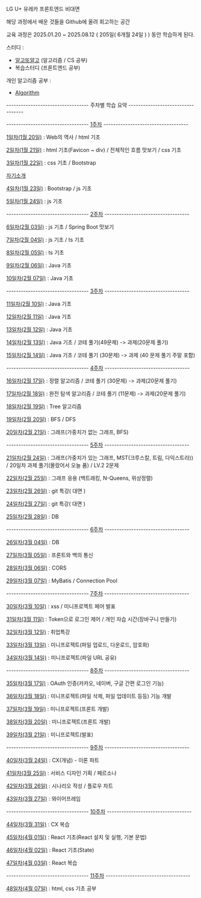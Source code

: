 LG U+ 유레카 프론트엔드 비대면

해당 과정에서 배운 것들을 Github에 올려 회고하는 공간

교육 과정은 2025.01.20 ~ 2025.08.12 ( 205일( 6개월 24일 ) ) 동안 학습하게 된다.

스터디 :

- [알고또알고](https://github.com/seungwoo505/eureka-algorithm-study) (알고리즘 / CS 공부)
- 복습스터디 (프론트엔드 공부)

개인 알고리즘 공부 :

- [Algorithm](https://github.com/seungwoo505/Algorithm)

---------------------------------- 주차별 학습 요약 ----------------------------------

---------------------------------- [1주차](https://github.com/seungwoo505/LG-U-PLUS-UREKA-2AN/tree/main/1Week) -----------------------------------

[1일차(1월 20일)](https://github.com/seungwoo505/LG-U-PLUS-UREKA-2AN/tree/main/1Week/1Day)
: Web의 역사 / html 기초

[2일차(1월 21일)](https://github.com/seungwoo505/LG-U-PLUS-UREKA-2AN/tree/main/1Week/2Day)
: html 기초(Favicon ~ div) / 전체적인 흐름 맛보기 / css 기초

[3일차(1월 22일)](https://github.com/seungwoo505/LG-U-PLUS-UREKA-2AN/tree/main/1Week/3Day)
: css 기초 / Bootstrap

[자기소개](https://github.com/seungwoo505/LG-U-PLUS-UREKA-2AN/tree/main/1Week/Introduction)

[4일차(1월 23일)](https://github.com/seungwoo505/LG-U-PLUS-UREKA-2AN/tree/main/1Week/4Day)
: Bootstrap / js 기초

[5일차(1월 24일)](https://github.com/seungwoo505/LG-U-PLUS-UREKA-2AN/tree/main/1Week/5Day)
: js 기초

---------------------------------- [2주차](https://github.com/seungwoo505/LG-U-PLUS-UREKA-2AN/tree/main/2Week) -----------------------------------

[6일차(2월 03일)](https://github.com/seungwoo505/LG-U-PLUS-UREKA-2AN/tree/main/2Week/6Day)
: js 기초 / Spring Boot 맛보기

[7일차(2월 04일)](https://github.com/seungwoo505/LG-U-PLUS-UREKA-2AN/tree/main/2Week/7Day)
: js 기초 / ts 기초

[8일차(2월 05일)](https://github.com/seungwoo505/LG-U-PLUS-UREKA-2AN/tree/main/2Week/8Day)
: ts 기초

[9일차(2월 06일)](https://github.com/seungwoo505/LG-U-PLUS-UREKA-2AN/tree/main/2Week/9Day)
: Java 기초

[10일차(2월 07일)](https://github.com/seungwoo505/LG-U-PLUS-UREKA-2AN/tree/main/2Week/10Day)
: Java 기초

---------------------------------- [3주차](https://github.com/seungwoo505/LG-U-PLUS-UREKA-2AN/tree/main/3Week) -----------------------------------

[11일차(2월 10일)](https://github.com/seungwoo505/LG-U-PLUS-UREKA-2AN/tree/main/3Week/11Day)
: Java 기초

[12일차(2월 11일)](https://github.com/seungwoo505/LG-U-PLUS-UREKA-2AN/tree/main/3Week/12Day)
: Java 기초

[13일차(2월 12일)](https://github.com/seungwoo505/LG-U-PLUS-UREKA-2AN/tree/main/3Week/13Day)
: Java 기초

[14일차(2월 13일)](https://github.com/seungwoo505/LG-U-PLUS-UREKA-2AN/tree/main/3Week/14Day)
: Java 기초 / 코테 풀기(49문제) -> 과제(20문제 풀기)

[15일차(2월 14일)](https://github.com/seungwoo505/LG-U-PLUS-UREKA-2AN/tree/main/3Week/15Day)
: Java 기초 / 코테 풀기 (30문제) -> 과제 (40 문제 풀기 주말 포함)

---------------------------------- [4주차](https://github.com/seungwoo505/LG-U-PLUS-UREKA-2AN/tree/main/4Week) -----------------------------------

[16일차(2월 17일)](https://github.com/seungwoo505/LG-U-PLUS-UREKA-2AN/tree/main/4Week/16Day)
: 정렬 알고리즘 / 코테 풀기 (30문제) -> 과제(20문제 풀기)

[17일차(2월 18일)](https://github.com/seungwoo505/LG-U-PLUS-UREKA-2AN/tree/main/4Week/17Day)
: 완전 탐색 알고리즘 / 코테 풀기 (11문제) -> 과제(20문제 풀기)

[18일차(2월 19일)](https://github.com/seungwoo505/LG-U-PLUS-UREKA-2AN/tree/main/4Week/18Day)
: Tree 알고리즘

[19일차(2월 20일)](https://github.com/seungwoo505/LG-U-PLUS-UREKA-2AN/tree/main/4Week/19Day)
: BFS / DFS

[20일차(2월 21일)](https://github.com/seungwoo505/LG-U-PLUS-UREKA-2AN/tree/main/4Week/20Day)
: 그래프(가중치가 없는 그래프, BFS)

---------------------------------- [5주차](https://github.com/seungwoo505/LG-U-PLUS-UREKA-2AN/tree/main/5Week) -----------------------------------

[21일차(2월 24일)](https://github.com/seungwoo505/LG-U-PLUS-UREKA-2AN/tree/main/5Week/21Day)
: 그래프(가중치가 있는 그래프, MST(크루스칼, 트림, 다익스트라)) / 20일차 과제 풀기(몰랐어서 오늘 품) / LV.2 2문제

[22일차(2월 25일)](https://github.com/seungwoo505/LG-U-PLUS-UREKA-2AN/tree/main/5Week/22Day)
: 그래프 응용 (백트래킹, N-Queens, 위상정렬)

[23일차(2월 26일)](https://github.com/seungwoo505/LG-U-PLUS-UREKA-2AN/tree/main/5Week/23Day)
: git 특강( 대면 )

[24일차(2월 27일)](https://github.com/seungwoo505/LG-U-PLUS-UREKA-2AN/tree/main/5Week/24Day)
: git 특강( 대면 )

[25일차(2월 28일)](https://github.com/seungwoo505/LG-U-PLUS-UREKA-2AN/tree/main/5Week/25Day)
: DB

---------------------------------- [6주차](https://github.com/seungwoo505/LG-U-PLUS-UREKA-2AN/tree/main/6Week) -----------------------------------

[26일차(3월 04일)](https://github.com/seungwoo505/LG-U-PLUS-UREKA-2AN/tree/main/6Week/26Day)
: DB

[27일차(3월 05일)](https://github.com/seungwoo505/LG-U-PLUS-UREKA-2AN/tree/main/6Week/27Day)
: 프론트와 백의 통신

[28일차(3월 06일)](https://github.com/seungwoo505/LG-U-PLUS-UREKA-2AN/tree/main/6Week/28Day)
: CORS

[29일차(3월 07일)](https://github.com/seungwoo505/LG-U-PLUS-UREKA-2AN/tree/main/6Week/29Day)
: MyBatis / Connection Pool

---------------------------------- [7주차](https://github.com/seungwoo505/LG-U-PLUS-UREKA-2AN/tree/main/7Week) -----------------------------------

[30일차(3월 10일)](https://github.com/seungwoo505/LG-U-PLUS-UREKA-2AN/tree/main/7Week/30Day)
: xss / 미니프로젝트 페어 발표

[31일차(3월 11일)](https://github.com/seungwoo505/LG-U-PLUS-UREKA-2AN/tree/main/7Week/31Day)
: Token으로 로그인 제어 / 개인 자습 시간(장바구니 만들기)

[32일차(3월 12일)](https://github.com/seungwoo505/LG-U-PLUS-UREKA-2AN/tree/main/7Week/32Day)
: 취업특강

[33일차(3월 13일)](https://github.com/seungwoo505/LG-U-PLUS-UREKA-2AN/tree/main/7Week/33Day)
: 미니프로젝트(파일 업로드, 다운로드, 암호화)

[34일차(3월 14일)](https://github.com/seungwoo505/LG-U-PLUS-UREKA-2AN/tree/main/7Week/34Day)
: 미니프로젝트(파일 URL 공유)

---------------------------------- [8주차](https://github.com/seungwoo505/LG-U-PLUS-UREKA-2AN/tree/main/8Week) -----------------------------------

[35일차(3월 17일)](https://github.com/seungwoo505/LG-U-PLUS-UREKA-2AN/tree/main/8Week/35Day)
: OAuth 인증(카카오, 네이버, 구글 간편 로그인 기능)

[36일차(3월 18일)](https://github.com/seungwoo505/LG-U-PLUS-UREKA-2AN/tree/main/8Week/36Day)
: 미니프로젝트(파일 삭제, 파일 업데이트 등등) 기능 개발

[37일차(3월 19일)](https://github.com/seungwoo505/LG-U-PLUS-UREKA-2AN/tree/main/8Week/37Day)
: 미니프로젝트(프론트 개발)

[38일차(3월 20일)](https://github.com/seungwoo505/LG-U-PLUS-UREKA-2AN/tree/main/8Week/38Day)
: 미니프로젝트(프론트 개발)

[39일차(3월 21일)](https://github.com/seungwoo505/LG-U-PLUS-UREKA-2AN/tree/main/8Week/39Day)
: 미니프로젝트(발표)

---------------------------------- [9주차](https://github.com/seungwoo505/LG-U-PLUS-UREKA-2AN/tree/main/9Week) -----------------------------------

[40일차(3월 24일)](https://github.com/seungwoo505/LG-U-PLUS-UREKA-2AN/tree/main/9Week/40Day)
: CX(개념) - 이론 파트

[41일차(3월 25일)](https://github.com/seungwoo505/LG-U-PLUS-UREKA-2AN/tree/main/9Week/41Day)
: 서비스 디자인 기획 / 페르소나

[42일차(3월 26일)](https://github.com/seungwoo505/LG-U-PLUS-UREKA-2AN/tree/main/9Week/42Day)
: 시나리오 작성 / 플로우 차트

[43일차(3월 27일)](https://github.com/seungwoo505/LG-U-PLUS-UREKA-2AN/tree/main/9Week/43Day)
: 와이어프레임

---------------------------------- [10주차](https://github.com/seungwoo505/LG-U-PLUS-UREKA-2AN/tree/main/10Week) -----------------------------------

[44일차(3월 31일)](https://github.com/seungwoo505/LG-U-PLUS-UREKA-2AN/tree/main/10Week/44Day)
: CX 복습

[45일차(4월 01일)](https://github.com/seungwoo505/LG-U-PLUS-UREKA-2AN/tree/main/10Week/45Day)
: React 기초(React 설치 및 실행, 기본 문법)

[46일차(4월 02일)](https://github.com/seungwoo505/LG-U-PLUS-UREKA-2AN/tree/main/10Week/46Day)
: React 기초(State)

[47일차(4월 03일)](https://github.com/seungwoo505/LG-U-PLUS-UREKA-2AN/tree/main/10Week/47Day)
: React 복습

---------------------------------- [11주차](https://github.com/seungwoo505/LG-U-PLUS-UREKA-2AN/tree/main/11Week) -----------------------------------

[48일차(4월 07일)](https://github.com/seungwoo505/LG-U-PLUS-UREKA-2AN/tree/main/10Week/48Day)
: html, css 기초 공부

